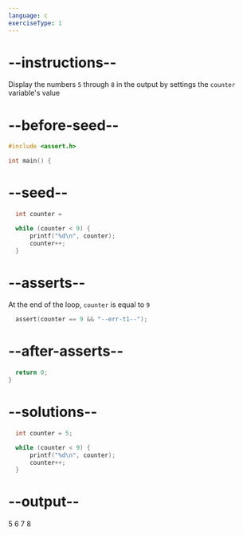 ```yaml
---
language: c
exerciseType: 1
---
```


# --instructions--

Display the numbers `5` through `8` in the output by settings the `counter` variable's value

# --before-seed--

```c
#include <assert.h>

int main() {
```

# --seed--

```c
  int counter = 

  while (counter < 9) {
      printf("%d\n", counter);
      counter++;
  }
```

# --asserts--

At the end of the loop, `counter` is equal to `9` 

```c
  assert(counter == 9 && "--err-t1--");
```

# --after-asserts--

```c
  return 0;
}
```

# --solutions--

```c
  int counter = 5;

  while (counter < 9) {
      printf("%d\n", counter);
      counter++;
  }
```

# --output--

5
6
7
8
